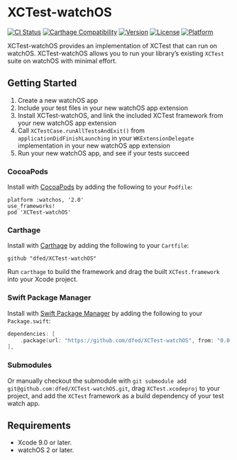 # XCTest-watchOS

[![CI Status](https://img.shields.io/github/actions/workflow/status/dfed/XCTest-watchOS/ci.yml?branch=master)](https://github.com/dfed/XCTest-watchOS/actions?query=workflow%3ACI+branch%3Amaster)
[![Carthage Compatibility](https://img.shields.io/badge/carthage-✓-e2c245.svg)](https://github.com/Carthage/Carthage/)
[![Version](https://img.shields.io/cocoapods/v/XCTest-watchOS.svg)](https://cocoapods.org/pods/XCTest-watchOS)
[![License](https://img.shields.io/cocoapods/l/XCTest-watchOS.svg)](https://cocoapods.org/pods/XCTest-watchOS)
[![Platform](https://img.shields.io/cocoapods/p/XCTest-watchOS.svg)](https://cocoapods.org/pods/XCTest-watchOS)

XCTest-watchOS provides an implementation of XCTest that can run on watchOS. XCTest-watchOS allows you to run your library’s existing `XCTest` suite on watchOS with minimal effort.

## Getting Started

1. Create a new watchOS app
1. Include your test files in your new watchOS app extension
1. Install XCTest-watchOS, and link the included XCTest framework from your new watchOS app extension
1. Call `XCTestCase.runAllTestsAndExit()` from `applicationDidFinishLaunching` in your `WKExtensionDelegate` implementation in your new watchOS app extension
1. Run your new watchOS app, and see if your tests succeed

### CocoaPods

Install with [CocoaPods](http://cocoapods.org) by adding the following to your `Podfile`:

```
platform :watchos, '2.0'
use_frameworks!
pod 'XCTest-watchOS'
```

### Carthage

Install with [Carthage](https://github.com/Carthage/Carthage) by adding the following to your `Cartfile`:

```ogdl
github "dfed/XCTest-watchOS"
```

Run `carthage` to build the framework and drag the built `XCTest.framework` into your Xcode project.

### Swift Package Manager

Install with [Swift Package Manager](https://github.com/apple/swift-package-manager) by adding the following to your `Package.swift`:

```swift
dependencies: [
    .package(url: "https://github.com/dfed/XCTest-watchOS", from: "0.0.1"),
],
```

### Submodules

Or manually checkout the submodule with `git submodule add git@github.com:dfed/XCTest-watchOS.git`, drag `XCTest.xcodeproj` to your project, and add the `XCTest` framework as a build dependency of your test watch app.

## Requirements

* Xcode 9.0 or later.
* watchOS 2 or later.
